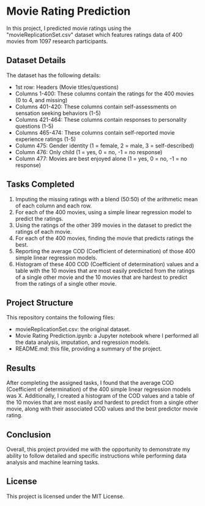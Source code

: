 # Movie Rating Prediction
In this project, I predicted movie ratings using the "movieReplicationSet.csv" dataset which features ratings data of 400 movies from 1097 research participants.

## Dataset Details
The dataset has the following details:

* 1st row: Headers (Movie titles/questions)
* Columns 1-400: These columns contain the ratings for the 400 movies (0 to 4, and missing)
* Columns 401-420: These columns contain self-assessments on sensation seeking behaviors (1-5)
* Columns 421-464: These columns contain responses to personality questions (1-5)
* Columns 465-474: These columns contain self-reported movie experience ratings (1-5)
* Column 475: Gender identity (1 = female, 2 = male, 3 = self-described)
* Column 476: Only child (1 = yes, 0 = no, -1 = no response)
* Column 477: Movies are best enjoyed alone (1 = yes, 0 = no, -1 = no response)
## Tasks Completed


1. Imputing the missing ratings with a blend (50:50) of the arithmetic mean of each column and each row.
2. For each of the 400 movies, using a simple linear regression model to predict the ratings.
3. Using the ratings of the other 399 movies in the dataset to predict the ratings of each movie.
4. For each of the 400 movies, finding the movie that predicts ratings the best.
5. Reporting the average COD (Coefficient of determination) of those 400 simple linear regression models.
6. Histogram of these 400 COD (Coefficient of determination) values and a table with the 10 movies that are most easily predicted from the ratings of a single other movie and the 10 movies that are hardest to predict from the ratings of a single other movie.

## Project Structure
This repository contains the following files:

* movieReplicationSet.csv: the original dataset.
* Movie Rating Prediction.ipynb: a Jupyter notebook where I performed all the data analysis, imputation, and regression models.
* README.md: this file, providing a summary of the project.
## Results
After completing the assigned tasks, I found that the average COD (Coefficient of determination) of the 400 simple linear regression models was X. Additionally, I created a histogram of the COD values and a table of the 10 movies that are most easily and hardest to predict from a single other movie, along with their associated COD values and the best predictor movie rating.

##  Conclusion
Overall, this project provided me with the opportunity to demonstrate my ability to follow detailed and specific instructions while performing data analysis and machine learning tasks.
## License
This project is licensed under the MIT License.
